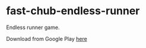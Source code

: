 # fast-chub-endless-runner
Endless runner game.

Download from Google Play [here](https://play.google.com/store/apps/details?id=com.BlueKumaGames.Fastchub)
